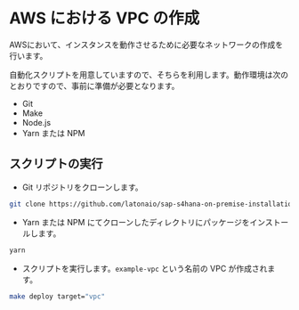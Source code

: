 # AWS における VPC の作成

AWSにおいて、インスタンスを動作させるために必要なネットワークの作成を行います。

自動化スクリプトを用意していますので、そちらを利用します。動作環境は次のとおりですので、事前に準備が必要となります。

- Git
- Make
- Node.js
- Yarn または NPM


## スクリプトの実行

- Git リポジトリをクローンします。

```sh
git clone https://github.com/latonaio/sap-s4hana-on-premise-installation-on-aws-create-vpc.git
```

- Yarn または NPM にてクローンしたディレクトリにパッケージをインストールします。

```sh
yarn
```

- スクリプトを実行します。`example-vpc` という名前の VPC が作成されます。

```sh
make deploy target="vpc"
```
